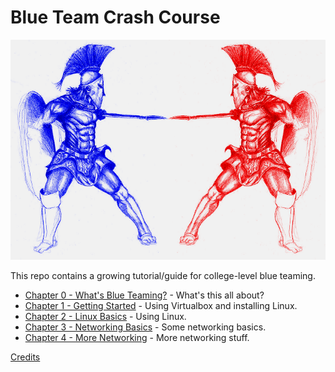 # Blue Team Crash Course

![RedTeam!](images/red-vs-blue.png)

This repo contains a growing tutorial/guide for college-level blue teaming.

* [Chapter 0 - What's Blue Teaming?](Chapter0-WhatsBlueTeaming) - What's this all about?
* [Chapter 1 - Getting Started](Chapter1-GettingStarted) - Using Virtualbox and installing Linux.
* [Chapter 2 - Linux Basics](Chapter2-LinuxBasics) - Using Linux.
* [Chapter 3 - Networking Basics](Chapter3-NetworkingBasics) - Some networking basics.
* [Chapter 4 - More Networking](Chapter4-MoreNetworking) - More networking stuff.


[Credits](credits)
